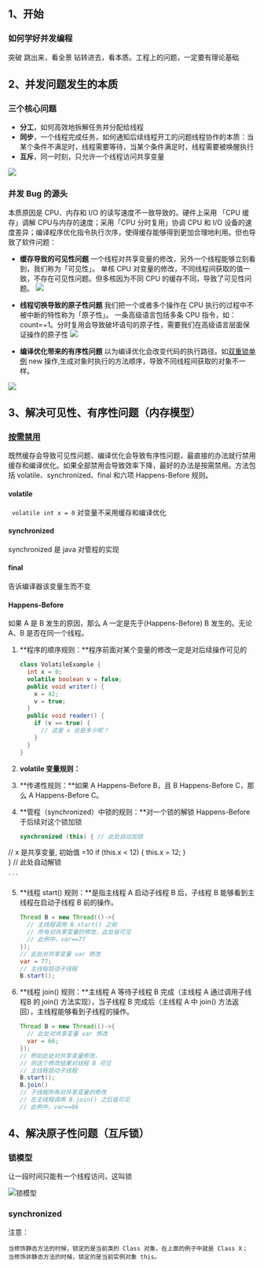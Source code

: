 ## 1、开始
### 如何学好并发编程
突破
跳出来，看全景
钻转进去，看本质。工程上的问题，一定要有理论基础
## 2、并发问题发生的本质
### 三个核心问题
- **分工**，如何高效地拆解任务并分配给线程
- **同步**，一个线程完成任务，如何通知后续线程开工的问题线程协作的本质：当某个条件不满足时，线程需要等待，当某个条件满足时，线程需要被唤醒执行​​
- **互斥**，同一时刻，只允许一个线程访问共享变量

![](http://media.xindapei.cn/2019-06-30-15618874987474.jpg)

### 并发 Bug 的源头
本质原因是 CPU、内存和 I/O 的读写速度不一致导致的。硬件上采用 「CPU 缓存」调解 CPU与内存的速度；采用「CPU 分时复用」协调 CPU 和 I/O 设备的速度差异；编译程序优化指令执行次序，使得缓存能够得到更加合理地利用。但也导致了软件问题：

- **缓存导致的可见性问题**
一个线程对共享变量的修改，另外一个线程能够立刻看到，我们称为「可见性」。
单核 CPU 对变量的修改，不同线程间获取的值一致，不存在可见性问题。但多核因为不同 CPU 的缓存不同，导致了可见性问题。
![](http://media.xindapei.cn/2019-06-30-15618883059294.jpg)

- **线程切换导致的原子性问题**
我们把一个或者多个操作在 CPU 执行的过程中不被中断的特性称为「原子性」。
一条高级语言包括多条 CPU 指令，如：count=+1。分时复用会导致破坏语句的原子性，需要我们在高级语言层面保证操作的原子性
![](http://media.xindapei.cn/2019-06-30-15618886559448.jpg)

- **编译优化带来的有序性问题**
以为编译优化会改变代码的执行路径。如[双重锁单例]() new 操作,生成对象时执行的方法顺序，导致不同线程间获取的对象不一样。

![](http://media.xindapei.cn/2019-06-30-15618892256926.jpg)

## 3、解决可见性、有序性问题（内存模型）
### [按需禁用](http://www.cs.umd.edu/~pugh/java/memoryModel/jsr-133-faq.html)
既然缓存会导致可见性问题、编译优化会导致有序性问题，最直接的办法就行禁用缓存和编译优化。如果全部禁用会导致效率下降，最好的办法是按需禁用。方法包括 volatile、synchronized、final 和六项 Happens-Before 规则。

#### volatile
` volatile int x = 0` 对变量不采用缓存和编译优化
#### synchronized
synchronized 是 java 对管程的实现
#### final
告诉编译器该变量生而不变

#### Happens-Before
如果 A 是 B 发生的原因，那么 A 一定是先于(Happens-Before) B 发生的。无论 A、B 是否在同一个线程。

1. **程序的顺序规则：**程序前面对某个变量的修改一定是对后续操作可见的
  
    ``` java
    class VolatileExample {
      int x = 0;
      volatile boolean v = false;
      public void writer() {
        x = 42;
        v = true;
      }
      public void reader() {
        if (v == true) {
          // 这里 x 会是多少呢？
        }
      }
    }
    ```

2. **volatile 变量规则：**
3. **传递性规则：**如果 A Happens-Before B，且 B Happens-Before C，那么 A Happens-Before C。
4. **管程（synchronized）中锁的规则：**对一个锁的解锁 Happens-Before 于后续对这个锁加锁
    ``` java
    synchronized (this) { // 此处自动加锁
  // x 是共享变量, 初始值 =10
  if (this.x < 12) {
    this.x = 12; 
  }  
} // 此处自动解锁

    ```
5. **线程 start() 规则：**是指主线程 A 启动子线程 B 后，子线程 B 能够看到主线程在启动子线程 B 前的操作。

    ``` java
    Thread B = new Thread(()->{
      // 主线程调用 B.start() 之前
      // 所有对共享变量的修改，此处皆可见
      // 此例中，var==77
    });
    // 此处对共享变量 var 修改
    var = 77;
    // 主线程启动子线程
    B.start();
    ```
6. **线程 join() 规则：**主线程 A 等待子线程 B 完成（主线程 A 通过调用子线程B 的 join() 方法实现），当子线程 B 完成后（主线程 A 中 join() 方法返回），主线程能够看到子线程的操作。

    ``` java
    Thread B = new Thread(()->{
      // 此处对共享变量 var 修改
      var = 66;
    });
    // 例如此处对共享变量修改，
    // 则这个修改结果对线程 B 可见
    // 主线程启动子线程
    B.start();
    B.join()
    // 子线程所有对共享变量的修改
    // 在主线程调用 B.join() 之后皆可见
    // 此例中，var==66
    ```
## 4、解决原子性问题（互斥锁）
### 锁模型
让一段时间只能有一个线程访问，这叫锁

![锁模型](http://media.xindapei.cn/2019-06-30-15619027436336.jpg)

### synchronized


注意：
```
当修饰静态方法的时候，锁定的是当前类的 Class 对象，在上面的例子中就是 Class X；
当修饰非静态方法的时候，锁定的是当前实例对象 this。
```




